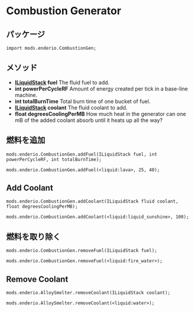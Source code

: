 # Combustion Generator

## パッケージ

`import mods.enderio.CombustionGen;`

## メソッド

- **[ILiquidStack](/Vanilla/Liquids/ILiquidStack/) fuel** The fluid fuel to add.
- **int powerPerCycleRF** Amount of energy created per tick in a base-line machine.
- **int totalBurnTime** Total burn time of one bucket of fuel.
- **[ILiquidStack](/Vanilla/Liquids/ILiquidStack/) coolant** The fluid coolant to add.
- **float degreesCoolingPerMB** How much heat in the generator can one mB of the added coolant absorb until it heats up all the way?

## 燃料を追加

```zenscript
mods.enderio.CombustionGen.addFuel(ILiquidStack fuel, int powerPerCycleRF, int totalBurnTime);

mods.enderio.CombustionGen.addFuel(<liquid:lava>, 25, 40);
```

## Add Coolant

```zenscript
mods.enderio.CombustionGen.addCoolant(ILiquidStack fluid coolant, float degreesCoolingPerMB);

mods.enderio.CombustionGen.addCoolant(<liquid:liquid_sunshine>, 100);
```

## 燃料を取り除く

```zenscript
mods.enderio.CombustionGen.removeFuel(ILiquidStack fuel);

mods.enderio.CombustionGen.removeFuel(<liquid:fire_water>);
```

## Remove Coolant

```zenscript
mods.enderio.AlloySmelter.removeCoolant(ILiquidStack coolant);

mods.enderio.AlloySmelter.removeCoolant(<liquid:water>);
```